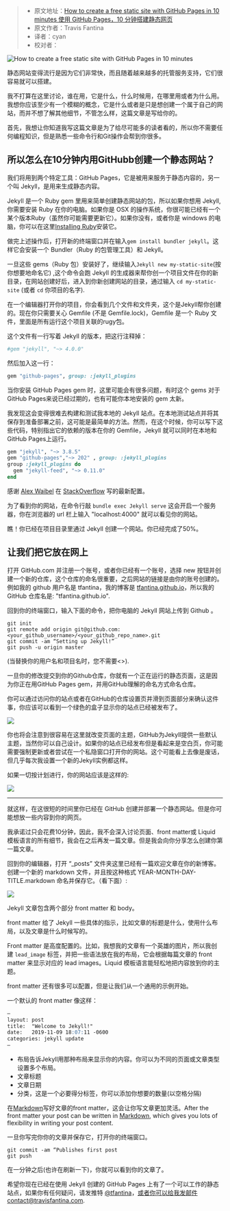 > * 原文地址：[How to create a free static site with GitHub Pages in 10 minutes 使用 GitHub Pages，10 分钟搭建静态网页](https://www.freecodecamp.org/news/create-a-free-static-site-with-github-pages-in-10-minutes/)
> * 原文作者：Travis Fantina
> * 译者：cyan
> * 校对者：

![How to create a free static site with GitHub Pages in 10 minutes](https://images.unsplash.com/photo-1505682634904-d7c8d95cdc50?ixlib=rb-1.2.1&q=80&fm=jpg&crop=entropy&cs=tinysrgb&w=1080&fit=max&ixid=eyJhcHBfaWQiOjExNzczfQ)

静态网站变得流行是因为它们非常快，而且随着越来越多的托管服务支持，它们很容易就可以搭建。

我不打算在这里讨论，谁在用，它是什么，什么时候用，在哪里用或者为什么用。我想你应该至少有一个模糊的概念，它是什么或者是只是想创建一个属于自己的网站，而并不想了解其他细节，不管怎么样，这篇文章是写给你的。

首先，我想让你知道我写这篇文章是为了给尽可能多的读者看的，所以你不需要任何编程知识，但是熟悉一些命令行和Git操作会帮到你很多。

## 所以怎么在10分钟内用GitHubb创建一个静态网站？
我们将用到两个特定工具：GitHub Pages，它是被用来服务于静态内容的，另一个叫 Jekyll，是用来生成静态内容。

Jekyll 是一个 Ruby gem 里用来简单创建静态网站的包，所以如果你想用 Jekyll,你需要安装 Ruby 在你的电脑。如果你是 OSX 的操作系统，你很可能已经有一个某个版本Ruby（虽然你可能需要更新它）。如果你没有，或者你是 windows 的电脑，你可以在这里[Installing Ruby][1]安装它。

做完上述操作后，打开新的终端窗口并在输入`gem install bundler jekyll`。这样它会安装一个 Bundler（Ruby 的包管理工具）和 Jekyll。

一旦这些 gems（Ruby 包）安装好了，继续输入`Jekyll new my-static-site`(按你想要地命名它) ,这个命令会跑 Jekyll 的生成器来帮你创一个项目文件在你的新目录，在网站创建好后，进入到你新创建网站的目录，通过输入  `cd my-static-site`  (或者 `cd` 你项目的名字).

在一个编辑器打开你的项目，你会看到几个文件和文件夹，这个是Jekyll帮你创建的。现在你只需要关心 Gemfile (不是 Gemfile.lock)，Gemfile 是一个 Ruby 文件，里面是所有运行这个项目关联的rugy包。

这个文件有一行写着 Jekyll 的版本，把这行注释掉：

```ruby
#gem "jekyll", "~> 4.0.0"

```

然后加入这一行：

```ruby
gem "github-pages", group: :jekyll_plugins

```

当你安装 GitHub Pages gem 时，这里可能会有很多问题，有时这个 gems 对于 GitHub Pages来说已经过期的，也有可能你本地安装的 gem 太新。

我发现这会变得很难去构建和测试我本地的 Jekyll 站点。在本地测试站点并将其保存到准备部署之前，这可能是最简单的方法。然而，在这个时候，你可以写下这些代码，特别指出它的依赖的版本在你的 Gemfile，Jekyll 就可以同时在本地和 GitHub Pages上运行。

```ruby
gem "jekyll", "~> 3.8.5"
gem "github-pages","~> 202" , group: :jekyll_plugins
group :jekyll_plugins do
  gem "jekyll-feed", "~> 0.11.0"
end

```

感谢 [Alex Waibel][2]  在  [StackOverflow][3]  写的最新配置。
 
为了看到你的网站，在命令行敲 `bundle exec Jekyll serve` 这会开启一个服务器，你在浏览器的 url 栏上输入 "localhost:4000" 就可以看见你的网站。

瞧！你已经在项目目录里通过 Jekyll 创建一个网站。你已经完成了50%。

## 让我们把它放在网上

打开 GitHub.com 并注册一个账号，或者你已经有一个账号，选择 new 按钮并创建一个新的仓库，这个仓库的命名很重要，之后网站的链接是由你的账号创建的。例如我的 github 用户名是 tfantina，我的博客是 [tfantina.github.io][4]，所以我的 GitHub 仓库名是: "tfantina.github.io".

回到你的终端窗口，输入下面的命令，把你电脑的 Jekyll 网站上传到 Github 。

```shell
git init
git remote add origin git@github.com:<your_github_username>/<your_github_repo_name>.git
git commit -am “Setting up Jekyll!”
git push -u origin master

```

(当替换你的用户名和项目名时，您不需要<>).

一旦你的修改提交到你的Github仓库，你就有一个正在运行的静态页面，这是因为你正在用GitHub Pages gem，并用GitHub理解的命名方式命名仓库。

你可以通过访问你的站点或者在GitHub的仓库设置页并滑到页面部分来确认这件事，你应该可以看到一个绿色的盒子显示你的站点已经被发布了。

![](https://www.freecodecamp.org/news/content/images/2019/11/DFAC66CE-C182-4ECA-9379-87843C730645.png)

你也将会注意到很容易在这里就改变页面的主题，GitHub为Jekyll提供一些默认主题，当然你可以自己设计。如果你的站点已经发布但是看起来是空白页，你可能需要强制更新或者尝试在一个私隐窗口打开你的网站。这个可能看上去像是废话，但几乎每次我设置一个新的Jekyll实例都这样。

如果一切按计划进行，你的网站应该是这样的:

![](https://www.freecodecamp.org/news/content/images/2019/11/65F58F30-3000-44E5-96CF-DCC1CFEDF953.png)

---

就这样，在这很短的时间里你已经在 GitHub 创建并部署一个静态网站。但是你可能想放一些内容到你的网页。

我承诺过只会花费10分钟，因此，我不会深入讨论页面、front matter或 Liquid 模板语言的所有细节，我会在之后再发一篇文章。但是我会向你分享怎么创建你第一篇文章。

回到你的编辑器，打开 “\_posts” 文件夹这里已经有一篇欢迎文章在你的新博客。创建一个新的 markdown 文件，并且按这种格式 YEAR-MONTH-DAY-TITLE.markdown 命名并保存它。（看下面）:

![](https://www.freecodecamp.org/news/content/images/2019/11/B90755E4-B12A-4038-8DD7-AF945E73FE43.png)

Jekyll 文章包含两个部分 front matter 和 body。

front matter 给了 Jekyll 一些具体的指示，比如文章的标题是什么，使用什么布局，以及文章是什么时候写的。

Front matter 是高度配置的。比如，我想我的文章有一个英雄的图片，所以我创建 `lead_image` 标签，并把一些语法放在我的布局，它会根据每篇文章的 front matter 来显示对应的 lead images。Liquid 模板语言能轻松地把内容放到你的主题。

front matter 还有很多可以配置，但是让我们从一个通用的示例开始。

一个默认的 front matter 像这样：

```markdown
—
layout: post 
title:  "Welcome to Jekyll!"
date:   2019-11-09 18:07:11 -0600
categories: jekyll update
—

```

-   布局告诉Jekyll用那种布局来显示你的内容。你可以为不同的页面或文章类型设置多个布局。
-   文章标题
-   文章日期
-   分类，这是一个必要得分标签，你可以添加你想要的数量(以空格分隔)

在[Markdown][5]写好文章的front matter，这会让你写文章更加灵活。After the front matter your post can be written in  [Markdown][5], which gives you lots of flexibility in writing your post content.

一旦你写完你你的文章并保存它，打开你的终端窗口。

```shell
git commit -am “Publishes first post
git push
```

在一分钟之后(也许在刷新一下)，你就可以看到你的文章了。

希望你现在已经在使用 Jekyll 创建的 GitHub Pages 上有了一个可以工作的静态站点，如果你有任何疑问，请发推特 [@tfantina][6]，或者你可以给我发邮件contact@travisfantina.com.

[1]: https://www.ruby-lang.org/en/documentation/installation/
[2]: https://stackoverflow.com/users/6885157/alex-waibel
[3]: https://stackoverflow.com/questions/58598084/how-does-one-downgrade-jekyll-to-work-with-github-pages
[4]: https://tfantina.github.io/
[5]: https://github.com/adam-p/markdown-here/wiki/Markdown-Cheatsheet
[6]: https://twitter.com/tfantina
